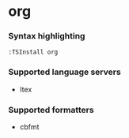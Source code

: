 <!--- THIS DOCUMENT IS AUTOMATICALLY GENERATED, DON'T EDIT IT -->
# org

### Syntax highlighting

```vim
:TSInstall org
```

### Supported language servers

- ltex

### Supported formatters

- cbfmt
